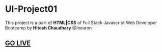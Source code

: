 # UI-Project01

This project is a part of **HTML|CSS** of Full Stack Javascript Web Developer Bootcamp by **Hitesh Chaudhary** @Ineuron

## [GO LIVE](https://ui-project01.netlify.app/)

